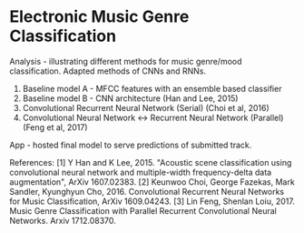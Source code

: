 # Electronic Music Genre Classification
Analysis - illustrating different methods for music genre/mood classification. Adapted methods of CNNs and RNNs.

1) Baseline model A - MFCC features with an ensemble based classifier
2) Baseline model B - CNN architecture (Han and Lee, 2015)
3) Convolutional Recurrent Neural Network (Serial) (Choi et al, 2016)
4) Convolutional Neural Network <-> Recurrent Neural Network (Parallel) (Feng et al, 2017)

App - hosted final model to serve predictions of submitted track.

References: 
[1] Y Han and K Lee, 2015. "Acoustic scene classification using convolutional neural network and multiple-width frequency-delta data augmentation", ArXiv 1607.02383.
[2] Keunwoo Choi, George Fazekas, Mark Sandler, Kyunghyun Cho, 2016. Convolutional Recurrent Neural Networks for Music Classification, ArXiv 1609.04243.
[3] Lin Feng, Shenlan Loiu, 2017. Music Genre Classification with Parallel Recurrent Convolutional Neural Networks. Arxiv 1712.08370. 
